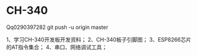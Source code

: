 # CH-340

Qq0290397282
git push -u origin master

1、学习CH-340开发板开发资料；
2、CH-340板子引脚图；
3、ESP8266芯片的AT指令集合；
4、串口、网络调试工具；